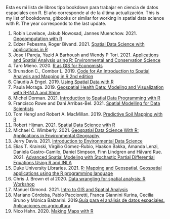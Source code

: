 Esta es mi lista de libros tipo bookdown para trabajar en ciencia de datos espaciales con R. El año corresponde al de la última actualización.
This is my list of bookdowns, gitbooks or similar for working in spatial data science with R. The year corresponds to the last update.

1. Robin Lovelace, Jakub Nowosad, Jannes Muenchow. 2021. [Geocomputation with R](https://geocompr.robinlovelace.net/)
2. Edzer Pebesma, Roger Bivand. 2021. [Spatial Data Science with applications in R](https://keen-swartz-3146c4.netlify.app/)
3. Jose I Pareja, Yazid A Barhoush and Wendy P Tori. 2021. [Applications and Spatial Analysis using R: Environmental and Conservation Science](https://bookdown.org/barhoushyazid/Earlham-R/)
4. Taro Mieno. 2020. [R as GIS for Economists](https://tmieno2.github.io/R-as-GIS-for-Economists/)
5. Brunsdon C., Comber L. 2019. [Code for An Introduction to Spatial Analysis and Mapping in R 2nd edition](https://bookdown.org/lexcomber/brunsdoncomber2e/)
6. Claudia A Engel. 2019. [Using Spatial Data with R](https://cengel.github.io/R-spatial/)
7. Paula Moraga. 2019. [Geospatial Health Data: Modeling and Visualization with R-INLA and Shiny](https://www.paulamoraga.com/book-geospatial/)
8. Michel Dorman. 2021. [Introduction to Spatial Data Programming with R](https://geobgu.xyz/r/)
9. Francisco Rowe and Dani Arribas-Bel. 2021. [Spatial Modelling for Data Scientists](https://gdsl-ul.github.io/san/) 
10. Tom Hengl and Robert A. MacMillan. 2019. [Predictive Soil Mapping with R](https://soilmapper.org/) 
11. Robert Hijman. 2021. [Spatial Data Science with R](https://rspatial.org/index.html) 
12. Michael C. Wimberly. 2021. [Geospatial Data Science With R: Applications in Environmental Geography](https://bookdown.org/mcwimberly/gdswr-book/) 
13. Jerry Davis. 2021. [Introduction to Environmental Data Science](https://bookdown.org/igisc/EnvDataSci/) 
14. Elias T. Krainski, Virgilio Gómez-Rubio, Haakon Bakka, Amanda Lenzi, Daniela Castro-Camilo, Daniel Simpson, Finn Lindgren and Håvard Rue. 2021. [Advanced Spatial Modeling with Stochastic Partial Differential Equations Using R and INLA](https://becarioprecario.bitbucket.io/spde-gitbook/index.html) 
15. Duke University Libraries. 2021. [R: Mapping and Geospatial. Geospatial applications using the R programming language](https://guides.library.duke.edu/r-geospatial) 
16. Chris J. Brown et al 2020. [Data wrangling for spatial analysis: R Workshop](https://www.seascapemodels.org/data/data-wrangling-spatial-course.html) 
17. Manuel Gimond. 2021. [Intro to GIS and Spatial Analysis](https://mgimond.github.io/Spatial/index.html) 
18. Mariano Córdoba, Pablo Paccioretti, Franca Giannini Kurina, Cecilia Bruno y Mónica Balzarini. 2019.[Guía para el análisis de datos espaciales. Aplicaciones en agricultura](http://www.agro.unc.edu.ar/~estadisticaaplicada/GpADEAA/)
19. Nico Hahn. 2020. [Making Maps with R](https://bookdown.org/nicohahn/making_maps_with_r5/docs/introduction.html)
